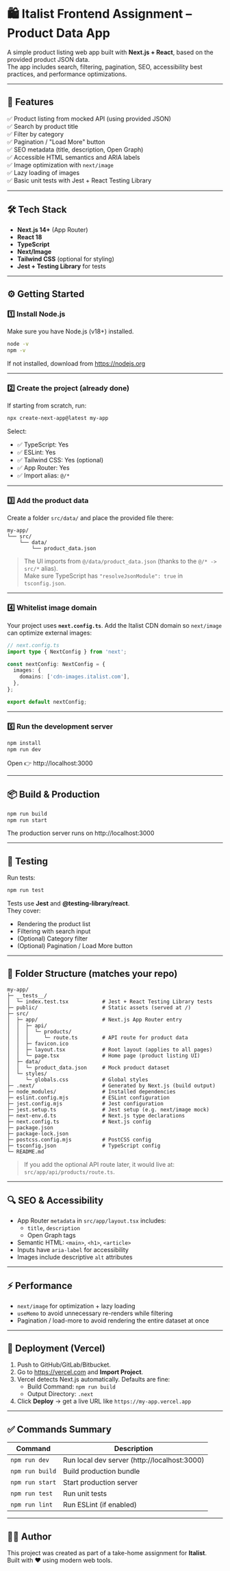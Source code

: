 
# 🛍️ Italist Frontend Assignment – Product Data App

A simple product listing web app built with **Next.js + React**, based on the provided product JSON data.  
The app includes search, filtering, pagination, SEO, accessibility best practices, and performance optimizations.

---

## 📌 Features

✅ Product listing from mocked API (using provided JSON)  
✅ Search by product title  
✅ Filter by category  
✅ Pagination / "Load More" button  
✅ SEO metadata (title, description, Open Graph)  
✅ Accessible HTML semantics and ARIA labels  
✅ Image optimization with `next/image`  
✅ Lazy loading of images  
✅ Basic unit tests with Jest + React Testing Library  

---

## 🛠 Tech Stack

- **Next.js 14+** (App Router)
- **React 18**
- **TypeScript**
- **Next/Image**
- **Tailwind CSS** (optional for styling)
- **Jest + Testing Library** for tests

---

## ⚙️ Getting Started

### 1️⃣ Install Node.js

Make sure you have Node.js (v18+) installed.

```bash
node -v
npm -v
```

If not installed, download from https://nodejs.org

---

### 2️⃣ Create the project (already done)

If starting from scratch, run:

```bash
npx create-next-app@latest my-app
```

Select:
- ✅ TypeScript: Yes
- ✅ ESLint: Yes
- ✅ Tailwind CSS: Yes (optional)
- ✅ App Router: Yes
- ✅ Import alias: `@/*`

---

### 3️⃣ Add the product data

Create a folder `src/data/` and place the provided file there:

```
my-app/
└── src/
    └── data/
        └── product_data.json
```

> The UI imports from `@/data/product_data.json` (thanks to the `@/* -> src/*` alias).  
> Make sure TypeScript has `"resolveJsonModule": true` in `tsconfig.json`.

---

### 4️⃣ Whitelist image domain

Your project uses **`next.config.ts`**. Add the Italist CDN domain so `next/image` can optimize external images:

```ts
// next.config.ts
import type { NextConfig } from 'next';

const nextConfig: NextConfig = {
  images: {
    domains: ['cdn-images.italist.com'],
  },
};

export default nextConfig;
```

---

### 5️⃣ Run the development server

```bash
npm install
npm run dev
```
Open 👉 http://localhost:3000

---

## 📦 Build & Production

```bash
npm run build
npm run start
```
The production server runs on http://localhost:3000

---

## 🧪 Testing

Run tests:

```bash
npm run test
```

Tests use **Jest** and **@testing-library/react**.  
They cover:
- Rendering the product list
- Filtering with search input
- (Optional) Category filter
- (Optional) Pagination / Load More button

---

## 📁 Folder Structure (matches your repo)

```
my-app/
├─ __tests__/
│  └─ index.test.tsx           # Jest + React Testing Library tests
├─ public/                     # Static assets (served at /)
├─ src/
│  ├─ app/                     # Next.js App Router entry
│  │  ├─ api/
│  │  │  └─ products/
│  │  │     └─ route.ts        # API route for product data
│  │  ├─ favicon.ico
│  │  ├─ layout.tsx            # Root layout (applies to all pages)
│  │  └─ page.tsx              # Home page (product listing UI)
│  ├─ data/
│  │  └─ product_data.json     # Mock product dataset
│  └─ styles/
│     └─ globals.css           # Global styles
├─ .next/                      # Generated by Next.js (build output)
├─ node_modules/               # Installed dependencies
├─ eslint.config.mjs           # ESLint configuration
├─ jest.config.mjs             # Jest configuration
├─ jest.setup.ts               # Jest setup (e.g. next/image mock)
├─ next-env.d.ts               # Next.js type declarations
├─ next.config.ts              # Next.js config
├─ package.json
├─ package-lock.json
├─ postcss.config.mjs          # PostCSS config
├─ tsconfig.json               # TypeScript config
└─ README.md
```

> If you add the optional API route later, it would live at: `src/app/api/products/route.ts`.

---

## 🔍 SEO & Accessibility

- App Router `metadata` in `src/app/layout.tsx` includes:
  - `title`, `description`
  - Open Graph tags
- Semantic HTML: `<main>`, `<h1>`, `<article>`
- Inputs have `aria-label` for accessibility
- Images include descriptive `alt` attributes

---

## ⚡ Performance

- `next/image` for optimization + lazy loading
- `useMemo` to avoid unnecessary re-renders while filtering
- Pagination / load-more to avoid rendering the entire dataset at once

---

## 🚀 Deployment (Vercel)

1. Push to GitHub/GitLab/Bitbucket.  
2. Go to https://vercel.com and **Import Project**.  
3. Vercel detects Next.js automatically. Defaults are fine:  
   - Build Command: `npm run build`  
   - Output Directory: `.next`  
4. Click **Deploy** → get a live URL like `https://my-app.vercel.app`

---

## ✅ Commands Summary

| Command         | Description                                   |
|-----------------|-----------------------------------------------|
| `npm run dev`   | Run local dev server (http://localhost:3000)  |
| `npm run build` | Build production bundle                       |
| `npm run start` | Start production server                       |
| `npm run test`  | Run unit tests                                |
| `npm run lint`  | Run ESLint (if enabled)                       |

---

## 👨‍💻 Author

This project was created as part of a take-home assignment for **Italist**.  
Built with ❤️ using modern web tools.

